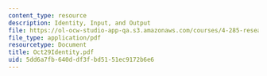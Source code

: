 ```yaml
---
content_type: resource
description: Identity, Input, and Output
file: https://ol-ocw-studio-app-qa.s3.amazonaws.com/courses/4-285-research-topics-in-architecture-citizen-centered-design-of-open-governance-systems-fall-2002/5dd6a7fb640ddf3fbd5151ec9172b6e6_Oct29Identity.pdf
file_type: application/pdf
resourcetype: Document
title: Oct29Identity.pdf
uid: 5dd6a7fb-640d-df3f-bd51-51ec9172b6e6
---
```

